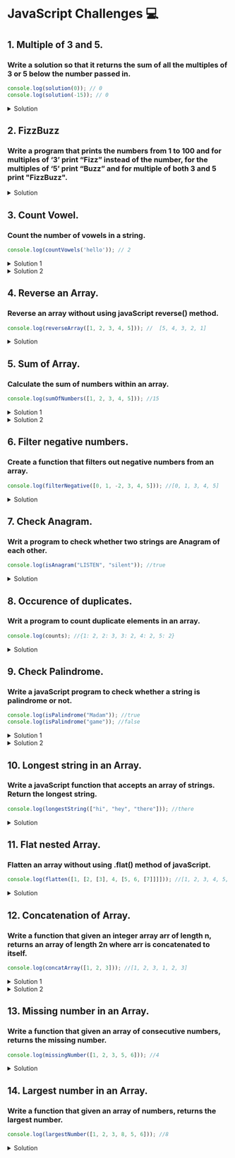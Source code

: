 # JavaScript Challenges :computer:
## 1. Multiple of 3 and 5.
### Write a solution so that it returns the sum of all the multiples of 3 or 5 below the number passed in.

```js
console.log(solution(0)); // 0
console.log(solution(-15)); // 0
```
 
<details><summary>Solution</summary>
 
```js
 
  const solution = (number) => {
  let sum = 0; 
  for (let i = 3; i < number; i++) {
  if (i % 3 === 0 || i % 5 === 0) {
      sum += i;
    } 
  }
  return sum;
};
```
 </details> 
 
 
## 2. FizzBuzz
 ### Write a program that prints the numbers from 1 to 100 and for multiples of ‘3’ print “Fizz” instead of the number, for the multiples of ‘5’ print “Buzz” and for multiple of both 3 and 5 print "FizzBuzz". 
                             
<details><summary>Solution</summary>
 
 ```js
 function fizzBuzz() {
  for (let i = 1; i <= 100; i++) {
    let x = i % 3 === 0;
    let y = i % 5 === 0;
    if (x && y) {
      console.log("FizzBuzz");
    } else if (x) {
      console.log("Fizz");
    } else if (y) {
      console.log("Buzz");
    } else {
      console.log(i);
    }
  }
  return i;
}
```
</details> 

## 3. Count Vowel.
### Count the number of vowels in a string.

```js
console.log(countVowels('hello')); // 2
```

<details><summary>Solution 1</summary>

 ```js
function countVowels(str) {
  let vowelArr = ["a", "e", "i", "o", "u"];
  let vowelCount = 0;
  for (let char of str) {
    if (vowelArr.includes(char)) {
      vowelCount++;
    }
  }
  return vowelCount;
}
```
</details> 

<details><summary>Solution 2</summary>
 
 ```js
 function countVowels(str){
  let count =0;
  let vowels = ['a','e','i','o','u']
  for(let i =0; i < str.length ;i++){
    var chars= str[i].toLowerCase()
    for(let j =0 ;j< vowels.length; j++){
      if(chars===vowels[j]){
        count++;
      }

    }
  }
  return count;
}
 ```
</details>

## 4. Reverse an Array.
### Reverse an array without using javaScript reverse() method.

```js
console.log(reverseArray([1, 2, 3, 4, 5])); //  [5, 4, 3, 2, 1]

```
<details><summary>Solution</summary>

```js
let reversedArray = [];
function reverseArray(arr) {
  for (let i = arr.length - 1; i >= 0; i--) {
    reversedArray.push(arr[i]);
  }
  return reversedArray;
}
```
 </details>
 
## 5. Sum of Array. 
### Calculate the sum of numbers within an array. 

```js
console.log(sumOfNumbers([1, 2, 3, 4, 5])); //15
```
<details><summary>Solution 1</summary>

```js
let sum = 0;
function sumOfNumbers(arr) {
  sum = arr.reduce((acc, curr) => acc + curr, sum);
  return sum;
}
```
 </details>

 <details><summary>Solution 2</summary>

```js
function sumofAllNum(arr){
  let sum = 0;
  for(let i = 0; i< arr.length; i++){
    sum +=arr[i]
  }
  return sum;
}
```
 </details>
 
 ## 6. Filter negative numbers. 
### Create a function that filters out negative numbers from an array.

```js
console.log(filterNegative([0, 1, -2, 3, 4, 5])); //[0, 1, 3, 4, 5]
```
 
<details><summary>Solution</summary>
 
```js
 
let newArr = [];
function filterNegative(arr) {
  newArr = arr.filter((e) => e >= 0);
  return newArr;
}
```
 </details> 

 ## 7. Check Anagram.
### Writ a program to check whether two strings are Anagram of each other.

```js
console.log(isAnagram("LISTEN", "silent")); //true
```
 
<details><summary>Solution</summary>
 
```js
 function isAnagram(str1, str2) {
  let checkStr1 = str1.split("").sort().join("").toLowerCase();
  let checkStr2 = str2.split("").sort().join("").toLowerCase();
  if (checkStr1.length !== checkStr2.length) {
    return console.log("Invalid Input");
  } else if (checkStr1.length === checkStr2.length && checkStr1 === checkStr2) {
    return true;
  }
  return false;
}
```
 </details> 
 
 ## 8. Occurence of duplicates.
### Writ a program to count duplicate elements in an array.

```js
console.log(counts); //{1: 2, 2: 3, 3: 2, 4: 2, 5: 2}
```
 
<details><summary>Solution</summary>
 
```js
 const counts = {};
const sampleArray = [1, 2, 2, 3, 4, 5, 2, 4, 5, 3, 1];
sampleArray.forEach(function (x) {
  counts[x] = (counts[x] || 0) + 1;
});
```
 </details> 
 
 ## 9. Check Palindrome.
### Write a javaScript program to check whether a string is palindrome or not.

```js
console.log(isPalindrome("Madam")); //true
console.log(isPalindrome("game")); //false 
```
 
<details><summary>Solution 1</summary>
 
```js
function isPalindrome(str) {
  let lowerCase = str.toLowerCase();
  return lowerCase === lowerCase.split("").reverse().join("");
}
```
 </details> 

 <details><summary>Solution 2</summary>
 
```js
function isPalindrome(str){
  let reverseString=""
  for(let i = str.length-1; i>=0; i--){
    reverseString = reverseString + str[i]
  }
  return str == reverseString;
}
```
 </details> 
 
 ## 10. Longest string in an Array.
### Write a javaScript function that accepts an array of strings. Return the longest string.

```js
console.log(longestString(["hi", "hey", "there"])); //there
```
 
<details><summary>Solution</summary>
 
```js
function longestString(arr) {
  let longest = "";
  arr.forEach((item) => {
    if (item.length > longest.length) {
      longest = item;
    }
  });
  return longest;
}
```
 </details> 
 
 ## 11. Flat nested Array.
### Flatten an array without using .flat() method of javaScript.

```js
console.log(flatten([1, [2, [3], 4, [5, 6, [7]]]])); //[1, 2, 3, 4, 5, 6, 7]
```
 
<details><summary>Solution</summary>
 
```js
function flattenArray(nestedArray) {
  return nestedArray.reduce(function(flat, toFlatten) {
    if (Array.isArray(toFlatten)) {
      return flat.concat(flattenArray(toFlatten));
    } else {
      return flat.concat(toFlatten);
    }
  }, []);
}
```
 </details> 
 
 ## 12. Concatenation of Array.
### Write a function that given an integer array arr of length n, returns an array of length 2n where arr is concatenated to itself.

```js
console.log(concatArray([1, 2, 3])); //[1, 2, 3, 1, 2, 3]
```
 
<details><summary>Solution 1</summary>
 
```js
const concatArray = (arr) => {
  return [...arr, ...arr];
};
```
 </details> 

 <details><summary>Solution 2</summary>
 
```js
function mergeTwoArray(arr1, arr2){
  let res=[]
  for(let i=0; i<arr1.length; i++){
    if(!arr1[i]){
      res.push(arr2)
    }
    else{
      res.push(arr1[i])
    }
  }
  for(let j=0; j<arr2.length; j++){
    if(!arr2[j]){
      return;
    }
    else{
      res.push(arr2[j])
    }
  }
  return res;
}
```
 </details> 

  ## 13. Missing number in an Array.
### Write a function that given an array of consecutive numbers, returns the missing number.

```js
console.log(missingNumber([1, 2, 3, 5, 6])); //4
```
 
<details><summary>Solution</summary>
 
```js
function missingNumber(arr){
  let totalSum = 0;
  let expectedSum = 0;
  for(let i= 0; i<arr.length; i++){
    totalSum = totalSum + arr[i];
  }
  for(let i=1; i<= arr.length+1; i++){
    expectedSum = expectedSum+ i;
  }
  return expectedSum-totalSum;
}
```
 </details> 

 ## 14. Largest number in an Array.
### Write a function that given an array of numbers, returns the largest number.

```js
console.log(largestNumber([1, 2, 3, 8, 5, 6])); //8
```
 
<details><summary>Solution</summary>
 
```js
function largestNumber(arr){
  let largestNum = 0;
  for(let i=0; i<arr.length; i++){
    if(arr[i]>largestNum)
     { 
       largestNum=arr[i];
     }
  }
  return largestNum;
}
```
 </details> 
